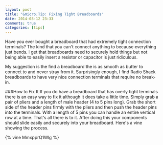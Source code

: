 ```yaml
---
layout: post
title: "&micro;Tip: Fixing Tight Breadboards"
date: 2014-03-12 23:33
comments: true
categories: [tips]
---
```


Have you ever bought a breadboard that had extremely tight connection terminals? The kind that you can't connect anything to because everything just bends. I get that breadboards need to securely hold things but not being able to easily insert a resistor or capacitor is just ridiculous.

My suggestion is the find a breadboard the is as smooth as butter to connect to and never stray from it. Surprisingly enough, I find Radio Shack breadboards to have very nice connection terminals that require no break-in.

###How to Fix It
If you do have a breadboard that has overly tight terminals there is an easy way to fix it although it does take a little time. Simply grab a pair of pliers and a length of male header (4 to 5 pins long). Grab the short side of the header pins firmly with the pliers and then push the header pins into the terminals. With a length of 5 pins you can handle an entire vertical row at a time. That's all there is to it. After doing this your components should slide easily and securely into your breadboard. Here's a vine showing the process.

{% vine MmxpprQ1Wlg %}